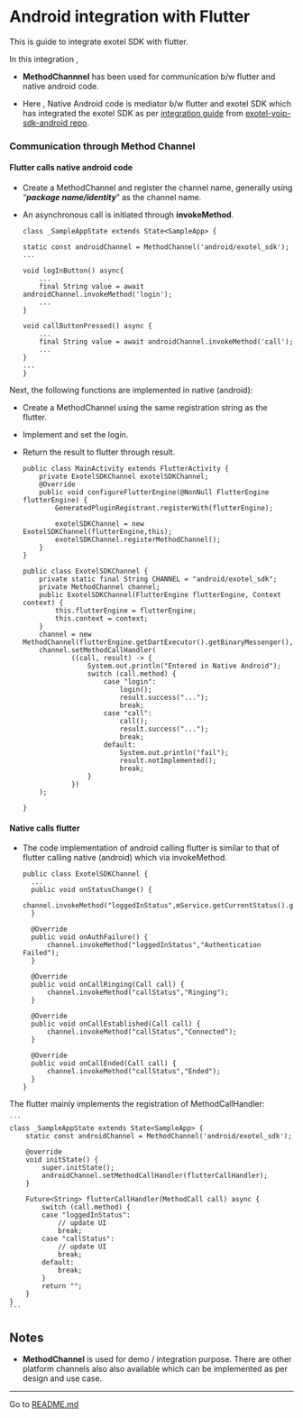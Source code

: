 # Android integration with Flutter 

This is guide to integrate exotel SDK with flutter. 

In this integration , 

- **MethodChannnel** has been used for communication b/w flutter and native android code. 

- Here , Native Android code is mediator b/w flutter and exotel SDK which has integrated the exotel SDK as per [integration guide](https://github.com/exotel/exotel-voip-sdk-android/blob/main/Exotel%20Voice%20Client%20Android%20SDK%20Integration%20Guide.pdf) from [exotel-voip-sdk-android repo](https://github.com/exotel/exotel-voip-sdk-android).


### Communication through Method Channel

#### Flutter calls native android code

- Create a MethodChannel and register the channel name, generally using “***package name/identity***” as the channel name.
- An asynchronous call is initiated through **invokeMethod**.

    ```
    class _SampleAppState extends State<SampleApp> {

    static const androidChannel = MethodChannel('android/exotel_sdk');
    ...

    void logInButton() async{
        ...
        final String value = await androidChannel.invokeMethod('login');
        ...
    }

    void callButtonPressed() async {
        ...
        final String value = await androidChannel.invokeMethod('call');
        ...
    }
    ...
    }
    ```
Next, the following functions are implemented in native (android):
- Create a MethodChannel using the same registration string as the flutter.
- Implement and set the login.
- Return the result to flutter through result.

    ```
    public class MainActivity extends FlutterActivity {
        private ExotelSDKChannel exotelSDKChannel;
        @Override
        public void configureFlutterEngine(@NonNull FlutterEngine flutterEngine) {
            GeneratedPluginRegistrant.registerWith(flutterEngine);

            exotelSDKChannel = new ExotelSDKChannel(flutterEngine,this);
            exotelSDKChannel.registerMethodChannel();
        }
    }
    ```

    ```
    public class ExotelSDKChannel {
        private static final String CHANNEL = "android/exotel_sdk";
        private MethodChannel channel;
        public ExotelSDKChannel(FlutterEngine flutterEngine, Context context) {
            this.flutterEngine = flutterEngine;
            this.context = context;
        }
        channel = new MethodChannel(flutterEngine.getDartExecutor().getBinaryMessenger(),CHANNEL);
        channel.setMethodCallHandler(
                ((call, result) -> {
                    System.out.println("Entered in Native Android");
                    switch (call.method) {
                        case "login":
                            login();
                            result.success("...");
                            break;
                        case "call":
                            call();
                            result.success("...");
                            break;
                        default:
                            System.out.println("fail");
                            result.notImplemented();
                            break;
                    }
                })
        );

    }
    ```

#### Native calls flutter

- The code implementation of android calling flutter is similar to that of flutter calling native (android) which via invokeMethod.
  ```
  public class ExotelSDKChannel {
    ...
    public void onStatusChange() {
        channel.invokeMethod("loggedInStatus",mService.getCurrentStatus().getMessage());
    }

    @Override
    public void onAuthFailure() {
        channel.invokeMethod("loggedInStatus","Authentication Failed");
    }

    @Override
    public void onCallRinging(Call call) {
        channel.invokeMethod("callStatus","Ringing");
    }

    @Override
    public void onCallEstablished(Call call) {
        channel.invokeMethod("callStatus","Connected");
    }

    @Override
    public void onCallEnded(Call call) {
        channel.invokeMethod("callStatus","Ended");
    }
  }
  ```
The flutter mainly implements the registration of MethodCallHandler:

    ```
    class _SampleAppState extends State<SampleApp> {
        static const androidChannel = MethodChannel('android/exotel_sdk');

        @override
        void initState() {
            super.initState();
            androidChannel.setMethodCallHandler(flutterCallHandler);
        }

        Future<String> flutterCallHandler(MethodCall call) async {
            switch (call.method) {  
            case "loggedInStatus":
                // update UI
                break;
            case "callStatus":
                // update UI
                break;
            default:
                break;
            }
            return "";
        }
    }
    ```


## Notes

- **MethodChannel** is used for demo / integration purpose. There  are other platform channels also also available which can be implemented as per design and use case.
  


---

Go to [README.md](README.md)
